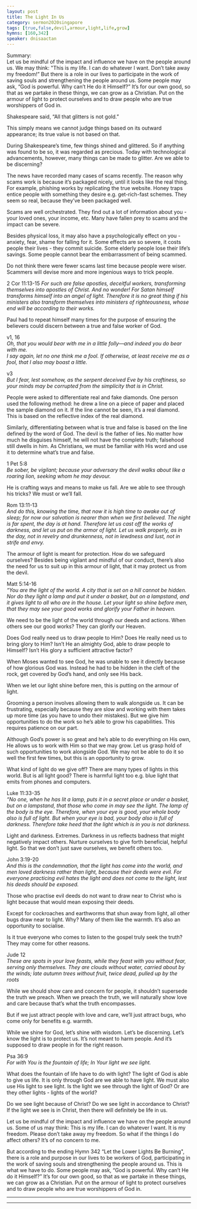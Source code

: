 ```yaml
---
layout: post
title: The Light In Us
category: sermon2020singapore
tags: [true,false,devil,armour,light,life,grow]
hymns: [160,342]
speaker: dnisaactan
---
```


Summary:  
Let us be mindful of the impact and influence we have on the people around us. We may think: "This is my life. I can do whatever I want. Don’t take away my freedom!” But there is a role in our lives to participate in the work of saving souls and strengthening the people around us. Some people may ask, “God is powerful. Why can’t He do it Himself?” It’s for our own good, so that as we partake in these things, we can grow as a Christian. Put on the armour of light to protect ourselves and to draw people who are true worshippers of God in.

Shakespeare said, “All that glitters is not gold.”

This simply means we cannot judge things based on its outward appearance; its true value is not based on that. 

During Shakespeare’s time, few things shined and glittered. So if anything was found to be so, it was regarded as precious. Today with technological advancements, however, many things can be made to glitter. Are we able to be discerning?

The news have recorded many cases of scams recently. The reason why scams work is because it’s packaged nicely, until it looks like the real thing. For example, phishing works by replicating the true website. Honey traps entice people with something they desire e.g. get-rich-fast schemes. They seem so real, because they’ve been packaged well.

Scams are well orchestrated. They find out a lot of information about you - your loved ones, your income, etc. Many have fallen prey to scams and the impact can be severe. 

Besides physical loss, it may also have a psychologically effect on you - anxiety, fear, shame for falling for it. Some effects are so severe, it costs people their lives - they commit suicide. Some elderly people lose their life’s savings. Some people cannot bear the embarrassment of being scammed.

Do not think there were fewer scams last time because people were wiser. Scammers will devise more and more ingenious ways to trick people.

2 Cor 11:13-15
*For such are false apostles, deceitful workers, transforming themselves into apostles of Christ. And no wonder! For Satan himself transforms himself into an angel of light. Therefore it is no great thing if his ministers also transform themselves into ministers of righteousness, whose end will be according to their works.*

Paul had to repeat himself many times for the purpose of ensuring the believers could discern between a true and false worker of God.

v1, 16  
*Oh, that you would bear with me in a little folly—and indeed you do bear with me.*  
*I say again, let no one think me a fool. If otherwise, at least receive me as a fool, that I also may boast a little.*

v3  
*But I fear, lest somehow, as the serpent deceived Eve by his craftiness, so your minds may be corrupted from the simplicity that is in Christ.*

People were asked to differentiate real and fake diamonds. One person used the following method: he drew a line on a piece of paper and placed the sample diamond on it. If the line cannot be seen, it’s a real diamond. This is based on the reflective index of the real diamond. 

Similarly, differentiating between what is true and false is based on the line defined by the word of God. The devil is the father of lies. No matter how much he disguises himself, he will not have the complete truth; falsehood still dwells in him. As Christians, we must be familiar with His word and use it to determine what’s true and false. 

1 Pet 5:8  
*Be sober, be vigilant; because your adversary the devil walks about like a roaring lion, seeking whom he may devour.*

He is crafting ways and means to make us fall. Are we able to see through his tricks? We must or we’ll fall. 

Rom 13:11-13  
*And do this, knowing the time, that now it is high time to awake out of sleep; for now our salvation is nearer than when we first believed. The night is far spent, the day is at hand. Therefore let us cast off the works of darkness, and let us put on the armor of light. Let us walk properly, as in the day, not in revelry and drunkenness, not in lewdness and lust, not in strife and envy.*

The armour of light is meant for protection. How do we safeguard ourselves? Besides being vigilant and mindful of our conduct, there’s also the need for us to suit up in this armour of light, that it may protect us from the devil. 

Matt 5:14-16  
*“You are the light of the world. A city that is set on a hill cannot be hidden. Nor do they light a lamp and put it under a basket, but on a lampstand, and it gives light to all who are in the house. Let your light so shine before men, that they may see your good works and glorify your Father in heaven.*

We need to be the light of the world through our deeds and actions. When others see our good works? They can glorify our Heaven. 

Does God really need us to draw people to Him? Does He really need us to bring glory to Him? Isn’t He an almighty God, able to draw people to Himself? Isn’t His glory a sufficient attractive factor?

When Moses wanted to see God, he was unable to see it directly because of how glorious God was. Instead he had to be hidden in the cleft of the rock, get covered by God’s hand, and only see His back. 

When we let our light shine before men, this is putting on the armour of light. 

Grooming a person involves allowing them to walk alongside us. It can be frustrating, especially because they are slow and working with them takes up more time (as you have to undo their mistakes). But we give him opportunities to do the work so he’s able to grow his capabilities. This requires patience on our part. 

Although God’s power is so great and he’s able to do everything on His own, He allows us to work with Him so that we may grow. Let us grasp hold of such opportunities to work alongside God. We may not be able to do it so well the first few times, but this is an opportunity to grow. 

What kind of light do we give off? There are many types of lights in this world. But is all light good? There is harmful light too e.g. blue light that emits from phones and computers.

Luke 11:33-35  
*“No one, when he has lit a lamp, puts it in a secret place or under a basket, but on a lampstand, that those who come in may see the light. The lamp of the body is the eye. Therefore, when your eye is good, your whole body also is full of light. But when your eye is bad, your body also is full of darkness. Therefore take heed that the light which is in you is not darkness.*

Light and darkness. Extremes. Darkness in us reflects badness that might negatively impact others. Nurture ourselves to give forth beneficial, helpful light. So that we don’t just save ourselves, we benefit others too. 

John 3:19-20  
*And this is the condemnation, that the light has come into the world, and men loved darkness rather than light, because their deeds were evil. For everyone practicing evil hates the light and does not come to the light, lest his deeds should be exposed.*

Those who practise evil deeds do not want to draw near to Christ who is light because that would mean exposing their deeds. 

Except for cockroaches and earthworms that shun away from light, all other bugs draw near to light. Why? Many of them like the warmth. It’s also an opportunity to socialise.

Is it true everyone who comes to listen to the gospel truly seek the truth? They may come for other reasons. 

Jude 12  
*These are spots in your love feasts, while they feast with you without fear, serving only themselves. They are clouds without water, carried about by the winds; late autumn trees without fruit, twice dead, pulled up by the roots*

While we should show care and concern for people, it shouldn’t supersede the truth we preach. When we preach the truth, we will naturally show love and care because that’s what the truth encompasses.

But if we just attract people with love and care, we’ll just attract bugs, who come only for benefits e.g. warmth. 

While we shine for God, let’s shine with wisdom. Let’s be discerning. Let’s know the light is to protect us. It’s not meant to harm people. And it’s supposed to draw people in for the right reason. 

Psa 36:9  
*For with You is the fountain of life;
In Your light we see light.*

What does the fountain of life have to do with light? The light of God is able to give us life. It is only through God are we able to have light. We must also use His light to see light. Is the light we see through the light of God? Or are they other lights - lights of the world?

Do we see light because of Christ? Do we see light in accordance to Christ? If the light we see is in Christ, then there will definitely be life in us.

Let us be mindful of the impact and influence we have on the people around us. Some of us may think: This is my life. I can do whatever I want. It is my freedom. Please don’t take away my freedom. So what if the things I do affect others? It’s of no concern to me. 

But according to the ending Hymn 342 “Let the Lower Lights Be Burning", there is a role and purpose in our lives to be workers of God, participating in the work of saving souls and strengthening the people around us. This is what we have to do. Some people may ask, “God is powerful. Why can’t He do it Himself?” It’s for our own good, so that as we partake in these things, we can grow as a Christian. Put on the armour of light to protect ourselves and to draw people who are true worshippers of God in.

----
****
